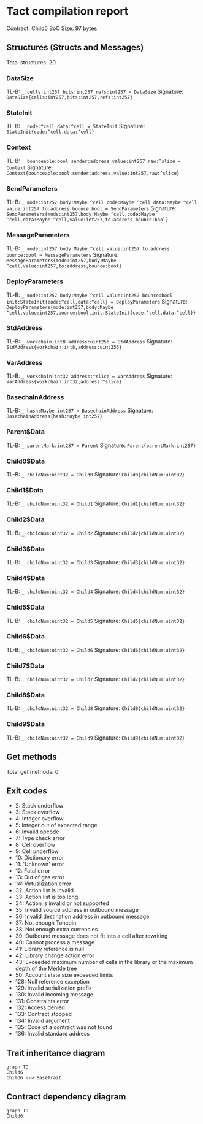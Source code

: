 # Tact compilation report
Contract: Child6
BoC Size: 97 bytes

## Structures (Structs and Messages)
Total structures: 20

### DataSize
TL-B: `_ cells:int257 bits:int257 refs:int257 = DataSize`
Signature: `DataSize{cells:int257,bits:int257,refs:int257}`

### StateInit
TL-B: `_ code:^cell data:^cell = StateInit`
Signature: `StateInit{code:^cell,data:^cell}`

### Context
TL-B: `_ bounceable:bool sender:address value:int257 raw:^slice = Context`
Signature: `Context{bounceable:bool,sender:address,value:int257,raw:^slice}`

### SendParameters
TL-B: `_ mode:int257 body:Maybe ^cell code:Maybe ^cell data:Maybe ^cell value:int257 to:address bounce:bool = SendParameters`
Signature: `SendParameters{mode:int257,body:Maybe ^cell,code:Maybe ^cell,data:Maybe ^cell,value:int257,to:address,bounce:bool}`

### MessageParameters
TL-B: `_ mode:int257 body:Maybe ^cell value:int257 to:address bounce:bool = MessageParameters`
Signature: `MessageParameters{mode:int257,body:Maybe ^cell,value:int257,to:address,bounce:bool}`

### DeployParameters
TL-B: `_ mode:int257 body:Maybe ^cell value:int257 bounce:bool init:StateInit{code:^cell,data:^cell} = DeployParameters`
Signature: `DeployParameters{mode:int257,body:Maybe ^cell,value:int257,bounce:bool,init:StateInit{code:^cell,data:^cell}}`

### StdAddress
TL-B: `_ workchain:int8 address:uint256 = StdAddress`
Signature: `StdAddress{workchain:int8,address:uint256}`

### VarAddress
TL-B: `_ workchain:int32 address:^slice = VarAddress`
Signature: `VarAddress{workchain:int32,address:^slice}`

### BasechainAddress
TL-B: `_ hash:Maybe int257 = BasechainAddress`
Signature: `BasechainAddress{hash:Maybe int257}`

### Parent$Data
TL-B: `_ parentMark:int257 = Parent`
Signature: `Parent{parentMark:int257}`

### Child0$Data
TL-B: `_ childNum:uint32 = Child0`
Signature: `Child0{childNum:uint32}`

### Child1$Data
TL-B: `_ childNum:uint32 = Child1`
Signature: `Child1{childNum:uint32}`

### Child2$Data
TL-B: `_ childNum:uint32 = Child2`
Signature: `Child2{childNum:uint32}`

### Child3$Data
TL-B: `_ childNum:uint32 = Child3`
Signature: `Child3{childNum:uint32}`

### Child4$Data
TL-B: `_ childNum:uint32 = Child4`
Signature: `Child4{childNum:uint32}`

### Child5$Data
TL-B: `_ childNum:uint32 = Child5`
Signature: `Child5{childNum:uint32}`

### Child6$Data
TL-B: `_ childNum:uint32 = Child6`
Signature: `Child6{childNum:uint32}`

### Child7$Data
TL-B: `_ childNum:uint32 = Child7`
Signature: `Child7{childNum:uint32}`

### Child8$Data
TL-B: `_ childNum:uint32 = Child8`
Signature: `Child8{childNum:uint32}`

### Child9$Data
TL-B: `_ childNum:uint32 = Child9`
Signature: `Child9{childNum:uint32}`

## Get methods
Total get methods: 0

## Exit codes
* 2: Stack underflow
* 3: Stack overflow
* 4: Integer overflow
* 5: Integer out of expected range
* 6: Invalid opcode
* 7: Type check error
* 8: Cell overflow
* 9: Cell underflow
* 10: Dictionary error
* 11: 'Unknown' error
* 12: Fatal error
* 13: Out of gas error
* 14: Virtualization error
* 32: Action list is invalid
* 33: Action list is too long
* 34: Action is invalid or not supported
* 35: Invalid source address in outbound message
* 36: Invalid destination address in outbound message
* 37: Not enough Toncoin
* 38: Not enough extra currencies
* 39: Outbound message does not fit into a cell after rewriting
* 40: Cannot process a message
* 41: Library reference is null
* 42: Library change action error
* 43: Exceeded maximum number of cells in the library or the maximum depth of the Merkle tree
* 50: Account state size exceeded limits
* 128: Null reference exception
* 129: Invalid serialization prefix
* 130: Invalid incoming message
* 131: Constraints error
* 132: Access denied
* 133: Contract stopped
* 134: Invalid argument
* 135: Code of a contract was not found
* 136: Invalid standard address

## Trait inheritance diagram

```mermaid
graph TD
Child6
Child6 --> BaseTrait
```

## Contract dependency diagram

```mermaid
graph TD
Child6
```